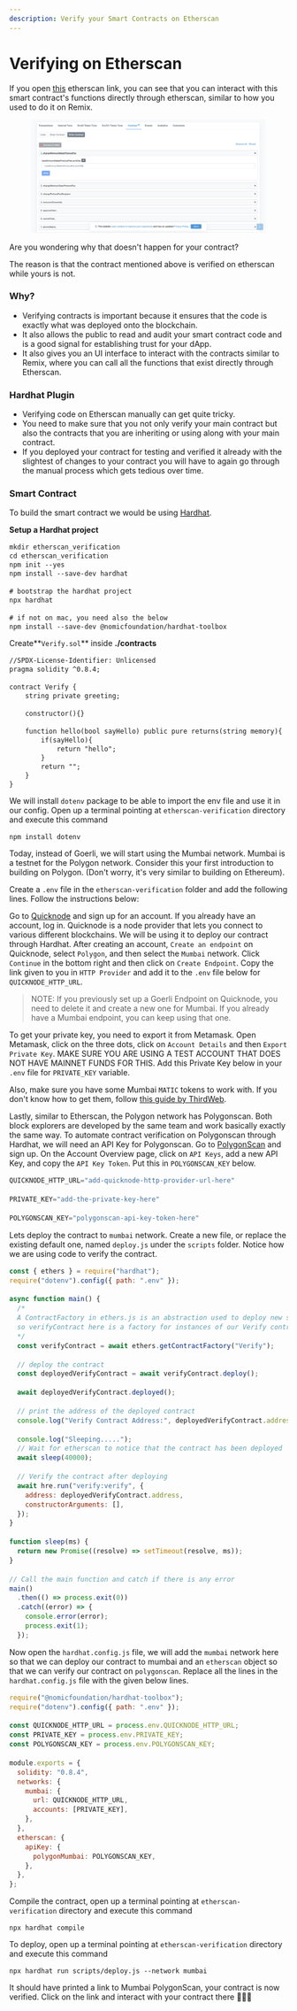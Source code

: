 ```yaml
---
description: Verify your Smart Contracts on Etherscan
---
```


# Verifying on Etherscan

If you open [this](https://etherscan.io/address/0x7be8076f4ea4a4ad08075c2508e481d6c946d12b#writeContract) etherscan link, you can see that you can interact with this smart contract's functions directly through etherscan, similar to how you used to do it on Remix.

<figure><img src=".gitbook/assets/image (1) (3).png" alt=""><figcaption></figcaption></figure>

Are you wondering why that doesn't happen for your contract?

The reason is that the contract mentioned above is verified on etherscan while yours is not.

### Why?

* Verifying contracts is important because it ensures that the code is exactly what was deployed onto the blockchain.&#x20;
* It also allows the public to read and audit your smart contract code and is a good signal for establishing trust for your dApp.&#x20;
* It also gives you an UI interface to interact with the contracts similar to Remix, where you can call all the functions that exist directly through Etherscan.

### Hardhat Plugin

* Verifying code on Etherscan manually can get quite tricky.&#x20;
* You need to make sure that you not only verify your main contract but also the contracts that you are inheriting or using along with your main contract.&#x20;
* If you deployed your contract for testing and verified it already with the slightest of changes to your contract you will have to again go through the manual process which gets tedious over time.

### Smart Contract

To build the smart contract we would be using [Hardhat](https://hardhat.org/).

**Setup a Hardhat project**

```shell
mkdir etherscan_verification
cd etherscan_verification
npm init --yes
npm install --save-dev hardhat

# bootstrap the hardhat project
npx hardhat

# if not on mac, you need also the below
npm install --save-dev @nomicfoundation/hardhat-toolbox
```

Create**`Verify.sol`**  inside **./contracts**

```solidity
//SPDX-License-Identifier: Unlicensed
pragma solidity ^0.8.4;

contract Verify {
    string private greeting;

    constructor(){}

    function hello(bool sayHello) public pure returns(string memory){
        if(sayHello){
            return "hello";
        }
        return "";
    }
}
```

We will install `dotenv` package to be able to import the env file and use it in our config. Open up a terminal pointing at `etherscan-verification` directory and execute this command

```shell
npm install dotenv
```

Today, instead of Goerli, we will start using the Mumbai network. Mumbai is a testnet for the Polygon network. Consider this your first introduction to building on Polygon. (Don't worry, it's very similar to building on Ethereum).

Create a `.env` file in the `etherscan-verification` folder and add the following lines. Follow the instructions below:

Go to [Quicknode](https://www.quicknode.com/?utm\_source=learnweb3\&utm\_campaign=generic\&utm\_content=sign-up\&utm\_medium=learnweb3) and sign up for an account. If you already have an account, log in. Quicknode is a node provider that lets you connect to various different blockchains. We will be using it to deploy our contract through Hardhat. After creating an account, `Create an endpoint` on Quicknode, select `Polygon`, and then select the `Mumbai` network. Click `Continue` in the bottom right and then click on `Create Endpoint`. Copy the link given to you in `HTTP Provider` and add it to the `.env` file below for `QUICKNODE_HTTP_URL`.

> NOTE: If you previously set up a Goerli Endpoint on Quicknode, you need to delete it and create a new one for Mumbai. If you already have a Mumbai endpoint, you can keep using that one.

To get your private key, you need to export it from Metamask. Open Metamask, click on the three dots, click on `Account Details` and then `Export Private Key`. MAKE SURE YOU ARE USING A TEST ACCOUNT THAT DOES NOT HAVE MAINNET FUNDS FOR THIS. Add this Private Key below in your `.env` file for `PRIVATE_KEY` variable.

Also, make sure you have some Mumbai `MATIC` tokens to work with. If you don't know how to get them, follow [this guide by ThirdWeb](https://portal.thirdweb.com/guides/get-matic-on-polygon-mumbai-testnet-faucet).

Lastly, similar to Etherscan, the Polygon network has Polygonscan. Both block explorers are developed by the same team and work basically exactly the same way. To automate contract verification on Polygonscan through Hardhat, we will need an API Key for Polygonscan. Go to [PolygonScan](https://polygonscan.com/) and sign up. On the Account Overview page, click on `API Keys`, add a new API Key, and copy the `API Key Token`. Put this in `POLYGONSCAN_KEY` below.

```javascript
QUICKNODE_HTTP_URL="add-quicknode-http-provider-url-here"

PRIVATE_KEY="add-the-private-key-here"

POLYGONSCAN_KEY="polygonscan-api-key-token-here"
```

Lets deploy the contract to `mumbai` network. Create a new file, or replace the existing default one, named `deploy.js` under the `scripts` folder. Notice how we are using code to verify the contract.

```javascript
const { ethers } = require("hardhat");
require("dotenv").config({ path: ".env" });

async function main() {
  /*
  A ContractFactory in ethers.js is an abstraction used to deploy new smart contracts,
  so verifyContract here is a factory for instances of our Verify contract.
  */
  const verifyContract = await ethers.getContractFactory("Verify");

  // deploy the contract
  const deployedVerifyContract = await verifyContract.deploy();

  await deployedVerifyContract.deployed();

  // print the address of the deployed contract
  console.log("Verify Contract Address:", deployedVerifyContract.address);

  console.log("Sleeping.....");
  // Wait for etherscan to notice that the contract has been deployed
  await sleep(40000);

  // Verify the contract after deploying
  await hre.run("verify:verify", {
    address: deployedVerifyContract.address,
    constructorArguments: [],
  });
}

function sleep(ms) {
  return new Promise((resolve) => setTimeout(resolve, ms));
}

// Call the main function and catch if there is any error
main()
  .then(() => process.exit(0))
  .catch((error) => {
    console.error(error);
    process.exit(1);
  });
```

Now open the `hardhat.config.js` file, we will add the `mumbai` network here so that we can deploy our contract to mumbai and an `etherscan` object so that we can verify our contract on `polygonscan`. Replace all the lines in the `hardhat.config.js` file with the given below lines.

```javascript
require("@nomicfoundation/hardhat-toolbox");
require("dotenv").config({ path: ".env" });

const QUICKNODE_HTTP_URL = process.env.QUICKNODE_HTTP_URL;
const PRIVATE_KEY = process.env.PRIVATE_KEY;
const POLYGONSCAN_KEY = process.env.POLYGONSCAN_KEY;

module.exports = {
  solidity: "0.8.4",
  networks: {
    mumbai: {
      url: QUICKNODE_HTTP_URL,
      accounts: [PRIVATE_KEY],
    },
  },
  etherscan: {
    apiKey: {
      polygonMumbai: POLYGONSCAN_KEY,
    },
  },
};

```

Compile the contract, open up a terminal pointing at `etherscan-verification` directory and execute this command

```
npx hardhat compile
```

To deploy, open up a terminal pointing at `etherscan-verification` directory and execute this command

```
npx hardhat run scripts/deploy.js --network mumbai
```

It should have printed a link to Mumbai PolygonScan, your contract is now verified. Click on the link and interact with your contract there 🚀🚀🚀
